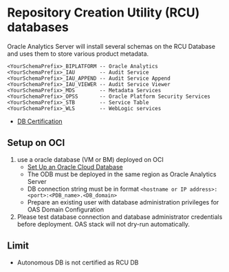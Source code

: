 # Repository Creation Utility (RCU) databases
Oracle Analytics Server will install several schemas on the RCU Database and uses them to store various product metadata.

```
<YourSchemaPrefix>_BIPLATFORM -- Oracle Analytics
<YourSchemaPrefix>_IAU        -- Audit Service
<YourSchemaPrefix>_IAU_APPEND -- Audit Service Append
<YourSchemaPrefix>_IAU_VIEWER -- Audit Service Viewer
<YourSchemaPrefix>_MDS        -- Metadata Services
<YourSchemaPrefix>_OPSS       -- Oracle Platform Security Services
<YourSchemaPrefix>_STB        -- Service Table
<YourSchemaPrefix>_WLS        -- WebLogic services
```
- [DB Certification](https://docs.oracle.com/en/middleware/bi/analytics-server/administer-oas/certification-rcu-databases.html)


## Setup on OCI
1. use a oracle database (VM or BM) deployed on OCI
    - [Set Up an Oracle Cloud Database](https://docs.oracle.com/en/middleware/bi/analytics-server/deploy-oas-cloud/deploy-oracle-analytics-server-oracle-cloud.html#GUID-C8C5D819-5EB5-4EE2-98EF-F6093E850B0E)
    - The ODB must be deployed in the same region as Oracle Analytics Server
    - DB connection string must be in format `<hostname or IP address>:<port>:<PDB_name>.<DB_domain>`
    - Prepare an existing user with database administration privileges for OAS Domain Configuration
2. Please test database connection and database administrator credentials before deployment. OAS stack will not dry-run automatically. 

## Limit
- Autonomous DB is not certified as RCU DB
